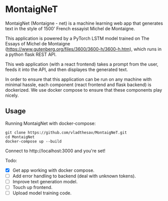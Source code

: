 # MontaigNeT
MontaigNet (Montaigne - net) is a machine learning web app that generates text in the style of 1500' French essayist Michel de Montaigne.

This application is powered by a PyTorch LSTM model trained on The Essays of Michel de Montaigne (https://www.gutenberg.org/files/3600/3600-h/3600-h.htm), which runs in a python flask REST API.

This web application (with a react frontend) takes a prompt from the user, feeds it into the API, and then displayes the generated text.

In order to ensure that this application can be run on any machine with minimal hassle, each component (react frontend and flask backend) is dockerized. We use docker compose to ensure that these components play nicely.

## Usage

Running MontaigNet with docker-compose:

    git clone https://github.com/vladthesav/MontaigNeT.git
    cd MontaigNet
    docker-compose up --build
    
    
Connect to http://localhost:3000 and you're set!


Todo:
- [X] Get app working with docker compose.
- [ ] Add error handling to backend (deal with unknown tokens).
- [ ] Improve text generation model.
- [ ] Touch up frontend.
- [ ] Upload model training code. 
